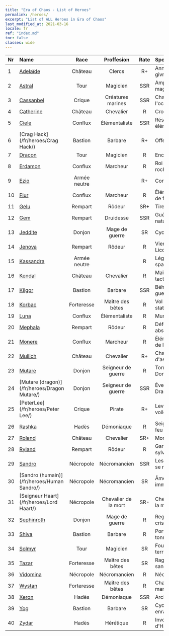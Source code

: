 ```yaml
---
title: "Era of Chaos - List of Heroes"
permalink: /heroes/
excerpt: "List of ALL Heroes in Era of Chaos"
last_modified_at: 2021-03-16
locale: fr
ref: "index.md"
toc: false
classes: wide
---
```

  | Nr |    Name    |  Race   |  Proffesion   |  Rate  |    Specialty     |
  |:---|:-----------|:-------:|:-------------:|:------:|:-----------------|
  | 1 | [Adelaïde](/fr/heroes/Adelaide/) | Château | Clercs | R+ |  Anneau de givre  |
  | 2 | [Astral](/fr/heroes/Astral/) | Tour | Magicien | SSR |  Amplification magique  |
  | 3 | [Cassanbel](/fr/heroes/Cassanbel/) | Crique | Créatures marines | SSR |  Chant de l'océan  |
  | 4 | [Catherine](/fr/heroes/Catherine/) | Château | Chevalier | R |  Croisé de fer  |
  | 5 | [Ciele](/fr/heroes/Ciele/) | Conflux | Élémentaliste | SSR |  Résonance élémentaire  |
  | 6 | [Crag Hack](/fr/heroes/Crag Hack/) | Bastion | Barbare | R+ |  Offensive  |
  | 7 | [Dracon](/fr/heroes/Dracon/) | Tour | Magicien | R |  Enchanteur  |
  | 8 | [Erdamon](/fr/heroes/Erdamon/) | Conflux | Marcheur | R |  Roi des rochers  |
  | 9 | [Ezio](/fr/heroes/Ezio/) | Armée neutre |  | R+ |  Confrérie  |
  | 10 | [Fiur](/fr/heroes/Fiur/) | Conflux | Marcheur | R |  Élémentaire de feu  |
  | 11 | [Gelu](/fr/heroes/Gelu/) | Rempart | Rôdeur | SR+ |  Tireur d'élite  |
  | 12 | [Gem](/fr/heroes/Gem/) | Rempart | Druidesse | SSR |  Guérison naturelle  |
  | 13 | [Jeddite](/fr/heroes/Jeddite/) | Donjon | Mage de guerre | SR |  Cycle de la vie  |
  | 14 | [Jenova](/fr/heroes/Jenova/) | Rempart | Rôdeur | R |  Vierge à la Licorne  |
  | 15 | [Kassandra](/fr/heroes/Kassandra/) | Armée neutre |  | R |  Légion spartiate  |
  | 16 | [Kendal](/fr/heroes/Kendal/) | Château | Chevalier | R |  Maître des tactiques  |
  | 17 | [Kilgor](/fr/heroes/Kilgor/) | Bastion | Barbare | SSR |  Béhémoth de guerre  |
  | 18 | [Korbac](/fr/heroes/Korbac/) | Forteresse | Maître des bêtes | R |  Vol stationnaire  |
  | 19 | [Luna](/fr/heroes/Luna/) | Conflux | Élémentaliste | R |  Mur infernal  |
  | 20 | [Mephala](/fr/heroes/Mephala/) | Rempart | Rôdeur | R |  Défense absolue  |
  | 21 | [Monere](/fr/heroes/Monere/) | Conflux | Marcheur | R |  Élémentaire de l'esprit  |
  | 22 | [Mullich](/fr/heroes/Mullich/) | Château | Chevalier | R+ |  Charge d'assaut  |
  | 23 | [Mutare](/fr/heroes/Mutare/) | Donjon | Seigneur de guerre | R |  Torrent du Donjon  |
  | 24 | [Mutare (dragon)](/fr/heroes/Dragon Mutare/) | Donjon | Seigneur de guerre | SSR |  Éveil du Dragon  |
  | 25 | [PeterLee](/fr/heroes/Peter Lee/) | Crique | Pirate | R+ |  Levez les voiles  |
  | 26 | [Rashka](/fr/heroes/Rashka/) | Hadès | Démoniaque | R |  Seigneur du feu  |
  | 27 | [Roland](/fr/heroes/Roland/) | Château | Chevalier | SR+ |  Moral accru  |
  | 28 | [Ryland](/fr/heroes/Ryland/) | Rempart | Rôdeur | R |  Garde sylvanien  |
  | 29 | [Sandro](/fr/heroes/Sandro/) | Nécropole | Nécromancien | SSR |  Les Ténèbres se répandent  |
  | 30 | [Sandro (humain)](/fr/heroes/Human Sandro/) | Nécropole | Nécromancien | SR |  Âme immortelle  |
  | 31 | [Seigneur Haart](/fr/heroes/Lord Haart/) | Nécropole | Chevalier de la mort | SR- |  Chevalier de la mort  |
  | 32 | [Sephinroth](/fr/heroes/Sephinroth/) | Donjon | Mage de guerre | R |  Regard de cristal  |
  | 33 | [Shiva](/fr/heroes/Shiva/) | Bastion | Barbare | R |  Porteur du tonnerre  |
  | 34 | [Solmyr](/fr/heroes/Solmyr/) | Tour | Magicien | SR |  Foudre terrible  |
  | 35 | [Tazar](/fr/heroes/Tazar/) | Forteresse | Maître des bêtes | SR |  Rage sanguinaire  |
  | 36 | [Vidomina](/fr/heroes/Vidomina/) | Nécropole | Nécromancien | R |  Nécromancien  |
  | 37 | [Wystan](/fr/heroes/Wystan/) | Forteresse | Maître des bêtes | R |  Chasseur des marais  |
  | 38 | [Xeron](/fr/heroes/Xeron/) | Hadès | Démoniaque | SSR |  Archidiable  |
  | 39 | [Yog](/fr/heroes/Yog/) | Bastion | Barbare | SR |  Cyclope enragé  |
  | 40 | [Zydar](/fr/heroes/Zydar/) | Hadès | Hérétique | R |  Invocation d'Hadès  |
